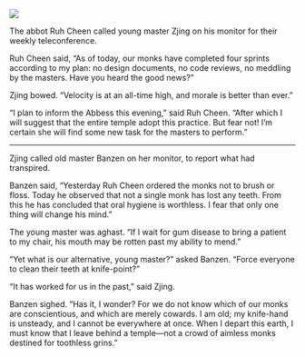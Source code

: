 ![](/pages/case-210/Toothpaste.jpg)

The abbot Ruh Cheen called young master Zjing on
his monitor for their weekly teleconference.

Ruh Cheen said, “As of today, our monks have completed four
sprints according to my plan: no design documents,
no code reviews, no meddling by the masters.  Have you heard
the good news?”

Zjing bowed. “Velocity is at an all-time high, and morale is
better than ever.”

“I plan to inform the Abbess this evening,” said Ruh Cheen.
“After which I will suggest that the entire temple adopt
this practice.  But fear not!  I’m certain she will find
some new task for the masters to perform.”

----------

Zjing called old master Banzen on her monitor, to report
what had transpired.

Banzen said, “Yesterday Ruh Cheen ordered the monks not to
brush or floss. Today he observed that not a single monk has
lost any teeth.  From this he has concluded that oral
hygiene is worthless.  I fear that only one thing will
change his mind.”

The young master was aghast.  “If I wait for gum disease to
bring a patient to my chair, his mouth may be rotten past
my ability to mend.”

“Yet what is our alternative, young master?” asked Banzen.
“Force everyone to clean their teeth at knife-point?”

“It has worked for us in the past,” said Zjing.

Banzen sighed.  “Has it, I wonder?  For we do not know which
of our monks are conscientious, and which are merely
cowards.  I am old; my knife-hand is unsteady,
and I cannot be everywhere at once.  When I depart this
earth, I must know that I leave behind a temple—not a
crowd of aimless monks destined for toothless grins.”

